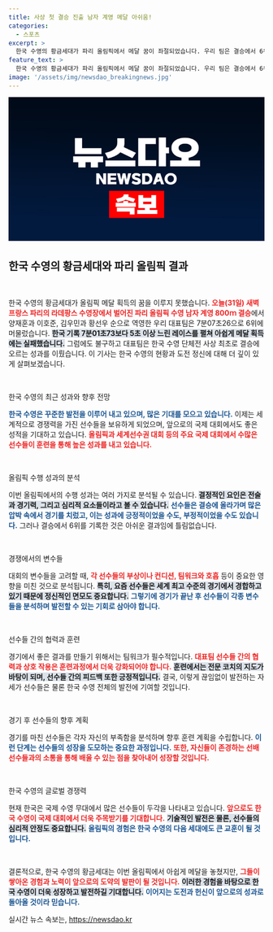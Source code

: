 ```yaml
---
title: 사상 첫 결승 진출 남자 계영 메달 아쉬움!
categories:
  - 스포츠
excerpt: >
  한국 수영의 황금세대가 파리 올림픽에서 메달 꿈이 좌절되었습니다. 우리 팀은 결승에서 6위에 그치며, 한국 기록을 5초 이상 밑도는 아쉬운 성적을 남겼습니다.
feature_text: >
  한국 수영의 황금세대가 파리 올림픽에서 메달 꿈이 좌절되었습니다. 우리 팀은 결승에서 6위에 그치며, 한국 기록을 5초 이상 밑도는 아쉬운 성적을 남겼습니다.
image: '/assets/img/newsdao_breakingnews.jpg'
---
```


<p><img src="/assets/img/newsdao_breakingnews.jpg" alt="firstkoreanews 속보" /></p>

<h2 data-ke-size="size26">한국 수영의 황금세대와 파리 올림픽 결과</h2>

<p data-ke-size="size16">&nbsp;</p>

<p>한국 수영의 황금세대가 올림픽 메달 획득의 꿈을 이루지 못했습니다. <b><span style="color: #ee2323;">오늘(31일) 새벽 프랑스 파리의 라데팡스 수영장에서 벌어진 파리 올림픽 수영 남자 계영 800ｍ 결승</span></b>에서 양재훈과 이호준, 김우민과 황선우 순으로 역영한 우리 대표팀은 7분07초26으로 6위에 머물렀습니다. <b><span style="background-color: #21538527;">한국 기록 7분01초73보다 5초 이상 느린 레이스를 펼쳐 아쉽게 메달 획득에는 실패했습니다.</span></b> 그럼에도 불구하고 대표팀은 한국 수영 단체전 사상 최초로 결승에 오르는 성과를 이뤘습니다. 이 기사는 한국 수영의 현황과 도전 정신에 대해 더 깊이 있게 살펴보겠습니다.</p>

<p data-ke-size="size16">&nbsp;</p>

<p>한국 수영의 최근 성과와 향후 전망</p>

<p><b><span style="color: #1a5490;">한국 수영은 꾸준한 발전을 이루어 내고 있으며, 많은 기대를 모으고 있습니다.</span></b> 이제는 세계적으로 경쟁력을 가진 선수들을 보유하게 되었으며, 앞으로의 국제 대회에서도 좋은 성적을 기대하고 있습니다. <b><span style="color: #ee2323;">올림픽과 세계선수권 대회 등의 주요 국제 대회에서 수많은 선수들이 훈련을 통해 높은 성과를 내고 있습니다.</span></b> </p>

<p data-ke-size="size16">&nbsp;</p>

<p>올림픽 수행 성과의 분석</p>

<p>이번 올림픽에서의 수행 성과는 여러 가지로 분석될 수 있습니다. <b><span style="background-color: #21538527;">결정적인 요인은 전술과 경기력, 그리고 심리적 요소들이라고 볼 수 있습니다.</span></b> <b><span style="color: #1a5490;">선수들은 결승에 올라가며 많은 압박 속에서 경기를 치렀고, 이는 성과에 긍정적이었을 수도, 부정적이었을 수도 있습니다.</span></b> 그러나 결승에서 6위를 기록한 것은 아쉬운 결과임에 틀림없습니다.</p>

<p data-ke-size="size16">&nbsp;</p>

<p>경쟁에서의 변수들</p>

<p>대회의 변수들을 고려할 때, <b><span style="color: #ee2323;">각 선수들의 부상이나 컨디션, 팀워크와 호흡</span></b> 등이 중요한 영향을 미친 것으로 분석됩니다. <b><span style="background-color: #21538527;">특히, 요즘 선수들은 세계 최고 수준의 경기에서 경합하고 있기 때문에 정신적인 면모도 중요합니다.</span></b> <b><span style="color: #1a5490;">그렇기에 경기가 끝난 후 선수들이 각종 변수들을 분석하며 발전할 수 있는 기회로 삼아야 합니다.</span></b></p>

<p data-ke-size="size16">&nbsp;</p>

<p>선수들 간의 협력과 훈련</p>

<p>경기에서 좋은 결과를 만들기 위해서는 팀워크가 필수적입니다. <b><span style="color: #ee2323;">대표팀 선수들 간의 협력과 상호 작용은 훈련과정에서 더욱 강화되어야 합니다.</span></b> <b><span style="background-color: #21538527;">훈련에서는 전문 코치의 지도가 바탕이 되며, 선수들 간의 피드백 또한 긍정적입니다.</span></b> 결국, 이렇게 끊임없이 발전하는 자세가 선수들은 물론 한국 수영 전체의 발전에 기여할 것입니다.</p>

<p data-ke-size="size16">&nbsp;</p>

<p>경기 후 선수들의 향후 계획</p>

<p>경기를 마친 선수들은 각자 자신의 부족함을 분석하며 향후 훈련 계획을 수립합니다. <b><span style="color: #1a5490;">이런 단계는 선수들의 성장을 도모하는 중요한 과정입니다.</span></b> <b><span style="color: #ee2323;">또한, 자신들이 존경하는 선배 선수들과의 소통을 통해 배울 수 있는 점을 찾아내어 성장할 것입니다.</span></b></p>

<p data-ke-size="size16">&nbsp;</p>

<p>한국 수영의 글로벌 경쟁력</p>

<p>현재 한국은 국제 수영 무대에서 많은 선수들이 두각을 나타내고 있습니다. <b><span style="color: #ee2323;">앞으로도 한국 수영이 국제 대회에서 더욱 주목받기를 기대합니다.</span></b> <b><span style="background-color: #21538527;">기술적인 발전은 물론, 선수들의 심리적 안정도 중요합니다.</span></b> <b><span style="color: #1a5490;">올림픽의 경험은 한국 수영의 다음 세대에도 큰 교훈이 될 것입니다.</span></b></p>

<p data-ke-size="size16">&nbsp;</p>

<p>결론적으로, 한국 수영의 황금세대는 이번 올림픽에서 아쉽게 메달을 놓쳤지만, <b><span style="color: #ee2323;">그들이 쌓아온 경험과 노력이 앞으로의 도약의 발판이 될 것입니다.</span></b> <b><span style="background-color: #21538527;">이러한 경험을 바탕으로 한국 수영이 더욱 성장하고 발전하길 기대합니다.</span></b> <b><span style="color: #1a5490;">이어지는 도전과 헌신이 앞으로의 성과로 돌아올 것이라 믿습니다.</span></b></p>
실시간 뉴스 속보는, <a href="https://newsdao.kr" rel="dofollow">https://newsdao.kr</a>


